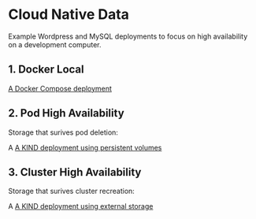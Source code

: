 # Cloud Native Data

Example Wordpress and MySQL deployments to focus on high availability on a development computer.

## 1. Docker Local

[A Docker Compose deployment](1-docker-basic/README.md)

## 2. Pod High Availability

Storage that surives pod deletion:

A [A KIND deployment using persistent volumes](2-kind-persistent-volume/README.md)

## 3. Cluster High Availability

Storage that surives cluster recreation:

A [A KIND deployment using external storage](3-kind-external-storage/README.md)
